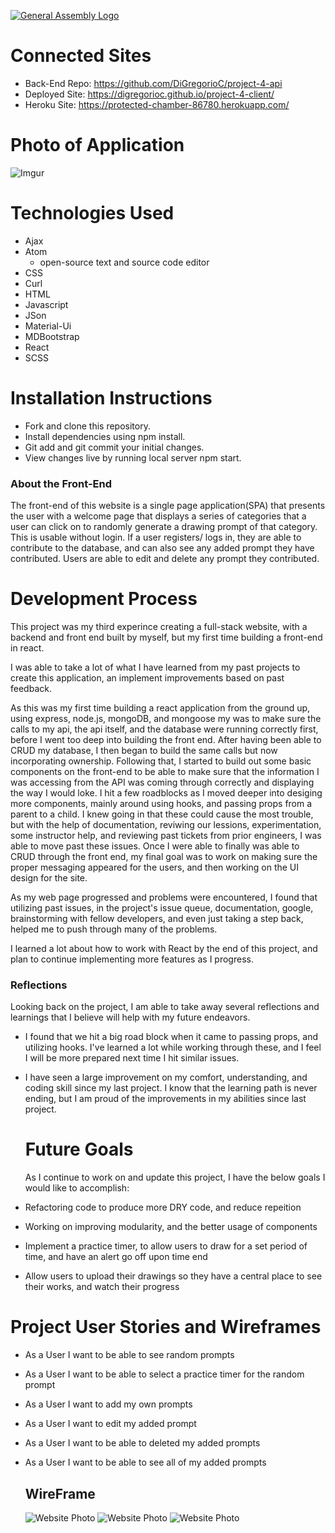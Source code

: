 [![General Assembly Logo](https://camo.githubusercontent.com/1a91b05b8f4d44b5bbfb83abac2b0996d8e26c92/687474703a2f2f692e696d6775722e636f6d2f6b6538555354712e706e67)](https://generalassemb.ly/education/web-development-immersive)

# Connected Sites

-   Back-End Repo: <https://github.com/DiGregorioC/project-4-api>
-   Deployed Site: <https://digregorioc.github.io/project-4-client/>
-   Heroku Site: <https://protected-chamber-86780.herokuapp.com/>

# Photo of Application

![Imgur](https://i.imgur.com/bZWHZ7D.png)

# Technologies Used

-   Ajax
-   Atom
    -   open-source text and source code editor
-   CSS
-   Curl
-   HTML
-   Javascript
-   JSon
-   Material-Ui
-   MDBootstrap
-   React
-   SCSS

# Installation Instructions

-   Fork and clone this repository.
-   Install dependencies using npm install.
-   Git add and git commit your initial changes.
-   View changes live by running local server npm start.

### About the Front-End

  The front-end of this website is a single page application(SPA) that presents the user with a welcome page that displays a series of categories that a user can click on to randomly generate a drawing prompt of that category. This is usable without login. If a user registers/ logs in, they are able to contribute to the database, and can also see any added prompt they have contributed. Users are able to edit and delete any prompt they contributed.

# Development Process

  This project was my third experince creating a full-stack website, with a backend and front end built by myself, but my first time building a front-end in react.

  I was able to take a lot of what I have learned from my past projects to create this application, an implement improvements based on past feedback.

  As this was my first time building a react application from the ground up, using express, node.js, mongoDB, and mongoose my was to make sure the calls to my api, the api itself, and the database were running correctly first, before I went too deep into building the front end. After having been able to CRUD my database, I then began to build the same calls but now incorporating ownership. Following that, I started to build out some basic components on the front-end to be able to make sure that the information I was accessing from the API was coming through correctly and displaying the way I would loke. I hit a few roadblocks as I moved deeper into desiging more components, mainly around using hooks, and passing props from a parent to a child. I knew going in
  that these could cause the most trouble, but with the help of documentation, reviwing our lessions, experimentation, some instructor help, and reviewing
  past tickets from prior engineers, I was able to move past these issues. Once I were able to finally was able to CRUD through the front end, my final goal was to work on making sure the proper messaging appeared for the users, and then working on the UI design for the site.

  As my web page progressed and problems were encountered, I found that utilizing past issues, in the project's issue queue, documentation, google, brainstorming with fellow developers, and even just taking a step back, helped me to push through many of the problems.

  I learned a lot about how to work with React by the end of this project, and plan to continue implementing more features as I progress.

### Reflections

  Looking back on the project, I am able to take away several reflections and learnings that I believe will help  with my future endeavors.

-   I found that we hit a big road block when it came to passing props, and utilizing hooks. I've learned a lot while working through these, and I feel I will be more prepared next time I hit similar issues.

-   I have seen a large improvement on my comfort, understanding, and coding skill since my last project. I know that the learning path is never ending, but I am proud of the improvements in my abilities since last project.

    # Future Goals

     As I continue to work on and update this project, I have the below goals I would like to accomplish:

-   Refactoring code to produce more DRY code, and reduce repeition
-   Working on improving modularity, and the better usage of components
-   Implement a practice timer, to allow users to draw for a set period of   time, and have an alert go off upon time end
-   Allow users to upload their drawings so they have a central place to see their works, and watch their progress

# Project User Stories and Wireframes

-   As a User I want to be able to see random prompts
-   As a User I want to be able to select a practice timer for the random prompt
-   As a User I want to add my own prompts
-   As a User I want to edit my added prompt
-   As a User I want to be able to deleted my added prompts
-   As a User I want to be able to see all of my added prompts

    ## WireFrame

    ![Website Photo](https://i.imgur.com/iumUNGN.png)
    ![Website Photo](https://i.imgur.com/jjJdOlW.png)
    ![Website Photo](https://i.imgur.com/J8VOTHj.png)

